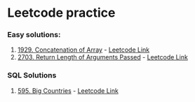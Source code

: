 # Leetcode practice

### Easy solutions:

1. [1929. Concatenation of Array](./1929..%20Concatenation.%20of.%20Array) - [Leetcode Link](https://leetcode.com/problems/concatenation-of-array/)
2. [2703. Return Length of Arguments Passed](./2703.%20Return%20Length%20of%20Arguments%20Passed) - [Leetcode Link](https://leetcode.com/problems/return-length-of-arguments-passed)

### SQL Solutions
1. [595. Big Countries](SQL-Practice-Questions/595-big-countries.sql) - [Leetcode Link](https://leetcode.com/problems/big-countries)